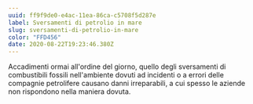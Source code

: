 ```yaml
---
uuid: ff9f9de0-e4ac-11ea-86ca-c5708f5d287e
label: Sversamenti di petrolio in mare
slug: sversamenti-di-petrolio-in-mare
color: "FFD456"
date: 2020-08-22T19:23:46.380Z
---
```

Accadimenti ormai all'ordine del giorno, quello degli sversamenti di combustibili fossili nell'ambiente dovuti ad incidenti o a errori delle compagnie petrolifere causano danni irreparabili, a cui spesso le aziende non rispondono nella maniera dovuta.